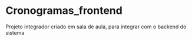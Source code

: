 # Cronogramas_frontend
Projeto integrador criado em sala de aula, para integrar com o backend do sistema
